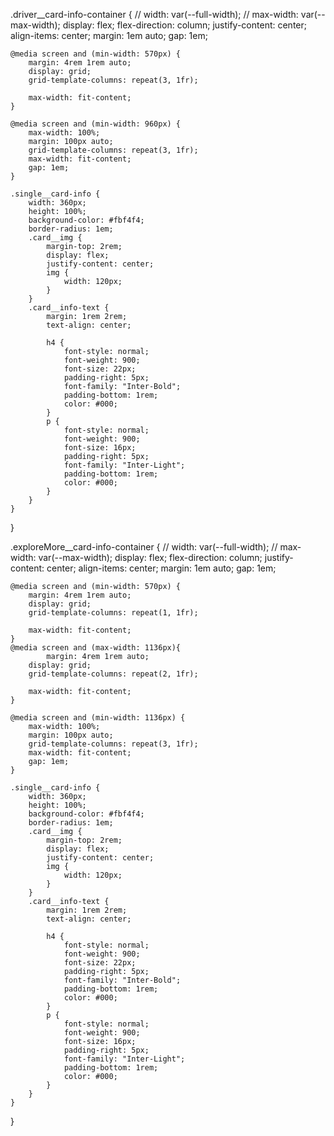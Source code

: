 .driver__card-info-container {
	// width: var(--full-width);
	// max-width: var(--max-width);
	display: flex;
	flex-direction: column;
	justify-content: center;
	align-items: center;
	margin: 1em auto;
	gap: 1em;

	@media screen and (min-width: 570px) {
		margin: 4rem 1rem auto;
		display: grid;
		grid-template-columns: repeat(3, 1fr);
		
		max-width: fit-content;
	}

	@media screen and (min-width: 960px) {
		max-width: 100%;
		margin: 100px auto;
		grid-template-columns: repeat(3, 1fr);
		max-width: fit-content;
		gap: 1em;
	}

	.single__card-info {
		width: 360px;
		height: 100%;
		background-color: #fbf4f4;
		border-radius: 1em;
		.card__img {
			margin-top: 2rem;
			display: flex;
			justify-content: center;
			img {
				width: 120px;
			}
		}
		.card__info-text {
			margin: 1rem 2rem;
			text-align: center;

			h4 {
				font-style: normal;
				font-weight: 900;
				font-size: 22px;
				padding-right: 5px;
				font-family: "Inter-Bold";
				padding-bottom: 1rem;
				color: #000;
			}
			p {
				font-style: normal;
				font-weight: 900;
				font-size: 16px;
				padding-right: 5px;
				font-family: "Inter-Light";
				padding-bottom: 1rem;
				color: #000;
			}
		}
	}
}

.exploreMore__card-info-container {
	// width: var(--full-width);
	// max-width: var(--max-width);
	display: flex;
	flex-direction: column;
	justify-content: center;
	align-items: center;
	margin: 1em auto;
	gap: 1em;

	@media screen and (min-width: 570px) {
		margin: 4rem 1rem auto;
		display: grid;
		grid-template-columns: repeat(1, 1fr);
		
		max-width: fit-content;
	}
	@media screen and (max-width: 1136px){
			margin: 4rem 1rem auto;
		display: grid;
		grid-template-columns: repeat(2, 1fr);
		
		max-width: fit-content;
	}

	@media screen and (min-width: 1136px) {
		max-width: 100%;
		margin: 100px auto;
		grid-template-columns: repeat(3, 1fr);
		max-width: fit-content;
		gap: 1em;
	}

	.single__card-info {
		width: 360px;
		height: 100%;
		background-color: #fbf4f4;
		border-radius: 1em;
		.card__img {
			margin-top: 2rem;
			display: flex;
			justify-content: center;
			img {
				width: 120px;
			}
		}
		.card__info-text {
			margin: 1rem 2rem;
			text-align: center;

			h4 {
				font-style: normal;
				font-weight: 900;
				font-size: 22px;
				padding-right: 5px;
				font-family: "Inter-Bold";
				padding-bottom: 1rem;
				color: #000;
			}
			p {
				font-style: normal;
				font-weight: 900;
				font-size: 16px;
				padding-right: 5px;
				font-family: "Inter-Light";
				padding-bottom: 1rem;
				color: #000;
			}
		}
	}
}